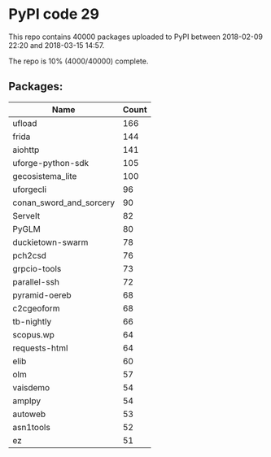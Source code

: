 # PyPI code 29

This repo contains 40000 packages uploaded to PyPI between 
2018-02-09 22:20 and 2018-03-15 14:57.

The repo is 10% (4000/40000) complete.

## Packages:

| Name  | Count |
| ----- | ----- |
| ufload | 166 |
| frida | 144 |
| aiohttp | 141 |
| uforge-python-sdk | 105 |
| gecosistema_lite | 100 |
| uforgecli | 96 |
| conan_sword_and_sorcery | 90 |
| ServeIt | 82 |
| PyGLM | 80 |
| duckietown-swarm | 78 |
| pch2csd | 76 |
| grpcio-tools | 73 |
| parallel-ssh | 72 |
| pyramid-oereb | 68 |
| c2cgeoform | 68 |
| tb-nightly | 66 |
| scopus.wp | 64 |
| requests-html | 64 |
| elib | 60 |
| olm | 57 |
| vaisdemo | 54 |
| amplpy | 54 |
| autoweb | 53 |
| asn1tools | 52 |
| ez | 51 |


